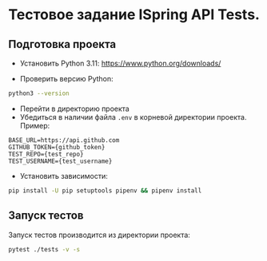 # Тестовое задание ISpring API Tests.

## Подготовка проекта
- Установить Python 3.11:
https://www.python.org/downloads/

- Проверить версию Python:
```sh
python3 --version
```
- Перейти в директорию проекта
- Убедиться в наличии файла ```.env``` в корневой директории проекта. Пример:

```
BASE_URL=https://api.github.com
GITHUB_TOKEN={github_token}
TEST_REPO={test_repo}
TEST_USERNAME={test_username}
```
   
- Установить зависимости:
```sh
pip install -U pip setuptools pipenv && pipenv install
 ```

## Запуск тестов
Запуск тестов производится из директории проекта:
```sh
pytest ./tests -v -s
```